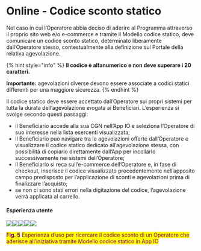 # Online - Codice sconto statico

Nel caso  in cui l’Operatore abbia deciso di aderire al Programma attraverso il proprio sito web e/o e-commerce e tramite il Modello codice statico, deve comunicare un codice sconto statico, determinato liberamente dall’Operatore stesso, contestualmente alla definizione sul Portale della relativa agevolazione.

{% hint style="info" %}
**Il codice è alfanumerico e non deve superare i 20 caratteri.**

**Importante:** agevolazioni diverse devono essere associate a codici statici differenti per una maggiore sicurezza.
{% endhint %}

Il codice statico deve essere accettato dall’Operatore sui propri sistemi per tutta la durata dell’agevolazione erogata ai Beneficiari. L’esperienza si svolge secondo questi passaggi:&#x20;

* il Beneficiario accede alla sua CGN nell’App IO e seleziona l’Operatore di suo interesse nella lista esercenti visualizzata;&#x20;
* il Beneficiario può navigare tra le agevolazioni offerte dall’Operatore e visualizzare il codice statico dedicato all’agevolazione stessa, con possibilità di copiarlo direttamente dall’App per incollarlo successivamente nei sistemi dell’Operatore;&#x20;
* il Beneficiario si reca sull’e-commerce dell’Operatore e, in fase di checkout, inserisce il codice visualizzato precedentemente nell’apposito campo predisposto per l’applicazione di sconti e agevolazioni prima di finalizzare l’acquisto;&#x20;
* se non ci sono stati errori nella digitazione del codice, l’agevolazione verrà applicata al carrello.

#### Esperienza utente

![](https://lh5.googleusercontent.com/kLVZb6byPObmz2giFTmL8Wc\_ySmMjPZXcvKKjVAhIpb25okX57YeR2-X-cR9H59SZAI6ecrt3SIJp4LE4QKEamLUT9jump6E5swqVHtcR3gVFF1V8\_Q6kXqNkA6HcQ)![](https://lh6.googleusercontent.com/EgY-Ob6dbk2lx-hLwVfaVcMRJ4xxcKJcLAM8512ibqtUNw9duMMYvFnI95Dl7DT7odSsgpKRusGdJMLE0FhGIbkpa52Bx1Qdkq64Ue7PTuBNWC4BSj3pezn\_etbM\_w)![](https://lh3.googleusercontent.com/eo2VYsKM8h0frCep5A-lBvuxVuweuMhTcc0khfLNMXgf-QRbou-5-Afizl2mq0c0cT21lKfcUFKpMHmNf4tGI86zV1zZcOPro0r2EA8oysFFSprwGDjv\_Riyyy-dRw)![](https://lh4.googleusercontent.com/9sRJyT7f-d4EVZTPw0kAqbQtD\_YT1doBxeMLFVw0fySyVBRpTZuV8YdVXUpNv0AZUvSmAveky--gqZiIJl7Tej\_woTO--SMw5CwjR\_mtOVMb7uuNb2Jh8LDjD\_lSCw)![](https://lh5.googleusercontent.com/QQxjl5YOBJNggh7svKZ6qmUg\_tSsLDVL4w5wJ\_rMX5bruBK-HLtVP7NUT3dA9xTcFEYsEzDiII-WdhI2elax9ydxRNGvAyOUmRPTDlzWlpjQjU8owQXKve9ZV1t-bg)

<mark style="color:purple;">**Fig. 5**</mark> <mark style="color:purple;"></mark><mark style="color:purple;">Esperienza d’uso per ricercare il codice sconto di un Operatore che aderisce all’iniziativa tramite Modello codice statico in App IO</mark>

